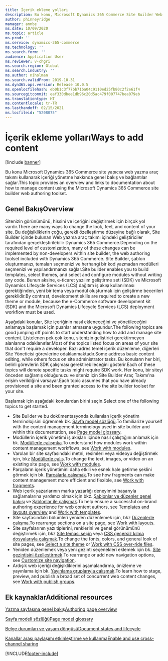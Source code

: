 ```yaml
---
title: İçerik ekleme yolları
description: Bu konu, Microsoft Dynamics 365 Commerce Site Builder Web yazma aracı kümesi kullanılarak içeriğin nasıl ve nasıl başlanacağı ile ilgili genel bakış ve bağlantı sağlar.
author: phinneyridge
manager: annbe
ms.date: 10/09/2020
ms.topic: article
ms.prod: ''
ms.service: dynamics-365-commerce
ms.technology: ''
ms.search.form: ''
audience: Application User
ms.reviewer: v-chgri
ms.search.region: Global
ms.search.industry: ''
ms.author: niholman
ms.search.validFrom: 2019-10-31
ms.dyn365.ops.version: Release 10.0.5
ms.openlocfilehash: eb0b1c3f77bb71ba04c9110ed25fb80c2f2e61f4
ms.sourcegitcommit: eaf330dbee1db96c20d5ac479f007747bea079eb
ms.translationtype: HT
ms.contentlocale: tr-TR
ms.lasthandoff: 02/15/2021
ms.locfileid: "5208075"
---
```

# <a name="ways-to-add-content"></a><span data-ttu-id="edf38-103">İçerik ekleme yolları</span><span class="sxs-lookup"><span data-stu-id="edf38-103">Ways to add content</span></span>

[!include [banner](includes/banner.md)]

<span data-ttu-id="edf38-104">Bu konu Microsoft Dynamics 365 Commerce site yapıcısı web yazma araç takımı kullanarak içeriği yönetme hakkında genel bakış ve bağlantılar sağlar.</span><span class="sxs-lookup"><span data-stu-id="edf38-104">This topic provides an overview and links to documentation about how to manage content using the Microsoft Dynamics 365 Commerce site builder web authoring toolset.</span></span>

## <a name="overview"></a><span data-ttu-id="edf38-105">Genel Bakış</span><span class="sxs-lookup"><span data-stu-id="edf38-105">Overview</span></span>

<span data-ttu-id="edf38-106">Sitenizin görünümünü, hissini ve içeriğini değiştirmek için birçok yol vardır.</span><span class="sxs-lookup"><span data-stu-id="edf38-106">There are many ways to change the look, feel, and content of your site.</span></span> <span data-ttu-id="edf38-107">Bu değişikliklerin çoğu, gerekli özelleştirme düzeyine bağlı olarak, Site Builder içinde bulunan Web yazma araç takımı içindeki geliştiriciler tarafından gerçekleştirilebilir Dynamics 365 Commerce.</span><span class="sxs-lookup"><span data-stu-id="edf38-107">Depending on the required level of customization, many of these changes can be implemented by non-developers within site builder, the web authoring toolset included with Dynamics 365 Commerce.</span></span> <span data-ttu-id="edf38-108">Site Builder, şablon oluşturmanızı, temaları seçmenizi ve herhangi bir kod yazmadan modülleri seçmenizi ve yapılandırmanızı sağlar.</span><span class="sxs-lookup"><span data-stu-id="edf38-108">Site builder enables you to build templates, select themes, and select and configure modules without writing any code.</span></span> <span data-ttu-id="edf38-109">Bunun aksine, e-ticaret yazılım geliştirme seti (SDK) ve Microsoft Dynamics Lifecycle Services (LCS) dağıtım iş akışı kullanılması gerektiğinden, yeni bir tema veya modül oluşturmak için geliştirme becerileri gereklidir.</span><span class="sxs-lookup"><span data-stu-id="edf38-109">By contrast, development skills are required to create a new theme or module, because the e-Commerce software development kit (SDK) and the Microsoft Dynamics Lifecycle Services (LCS) deployment workflow must be used.</span></span>

<span data-ttu-id="edf38-110">Aşağıdaki konular, Site içeriğinin nasıl ekleneceğini ve yönetileceğini anlamaya başlamak için puanlar atmasına uygundur.</span><span class="sxs-lookup"><span data-stu-id="edf38-110">The following topics are good jumping off points to start understanding how to add and manage site content.</span></span> <span data-ttu-id="edf38-111">Listelenen pek çok konu, sitenizin geliştirici gerektirmeyen alanlarına odaklanırlar.</span><span class="sxs-lookup"><span data-stu-id="edf38-111">Most of the topics listed focus on areas of your site that don't require a developer.</span></span> <span data-ttu-id="edf38-112">Bazı adres temel içerik düzenleme, diğerleri Site Yöneticisi görevlerine odaklanmaktadır.</span><span class="sxs-lookup"><span data-stu-id="edf38-112">Some address basic content editing, while others focus on site administrator tasks.</span></span> <span data-ttu-id="edf38-113">Bu konuların her biri, belirli görevlerin SDK çalışması gerektirebileceğini gösterir.</span><span class="sxs-lookup"><span data-stu-id="edf38-113">Each of these topics will denote specific tasks might require SDK work.</span></span> <span data-ttu-id="edf38-114">Her konu, bir siteyi önceden sağlamış olduğunuzu ve siteniz için Site Builder Araç Takımı'na erişim verildiğini varsayar.</span><span class="sxs-lookup"><span data-stu-id="edf38-114">Each topic assumes that you have already provisioned a site and been granted access to the site builder toolset for your site.</span></span>

<span data-ttu-id="edf38-115">Başlamak için aşağıdaki konulardan birini seçin.</span><span class="sxs-lookup"><span data-stu-id="edf38-115">Select one of the following topics to get started.</span></span>

- <span data-ttu-id="edf38-116">Site Builder ve bu dokümentasyonda kullanılan içerik yönetim terminolojisini öğrenmek bk. [Sayfa model sözlüğü](page-elements-overview.md).</span><span class="sxs-lookup"><span data-stu-id="edf38-116">To familiarize yourself with the content management terminology used in site builder and within this documentation, see [Page model glossary](page-elements-overview.md).</span></span>
- <span data-ttu-id="edf38-117">Modüllerin içerik yönetimi iş akışları içinde nasıl çalıştığını anlamak için bk. [Modüllerle çalışmka](work-with-modules.md).</span><span class="sxs-lookup"><span data-stu-id="edf38-117">To understand how modules work within content management workflows, see [Work with modules](work-with-modules.md).</span></span>
- <span data-ttu-id="edf38-118">Varolan bir site sayfasındaki metni, resimleri veya videoyu değiştirmek için, bkz [Modüllerle çalış](work-with-modules.md).</span><span class="sxs-lookup"><span data-stu-id="edf38-118">To change the text, images, or video on an existing site page, see [Work with modules](work-with-modules.md).</span></span>
- <span data-ttu-id="edf38-119">Parçaların içerik yönetimini daha etkili ve esnek hale getirme şeklini görmek için bk. [Parçalarla çalışmak](work-with-fragments.md).</span><span class="sxs-lookup"><span data-stu-id="edf38-119">To see how fragments can make content management more efficient and flexible, see [Work with fragments](work-with-fragments.md).</span></span>
- <span data-ttu-id="edf38-120">Web içerik yazarlarının marka yazarlığı deneyimini başarıyla sağlamalarına yardımcı olmak için bkz. [Şablonlar ve düzenler genel bakışı](templates-layouts-overview.md) ve [Şablonlar ile çalışmak](work-with-templates.md).</span><span class="sxs-lookup"><span data-stu-id="edf38-120">To help ensure a successful on-brand authoring experience for web content authors, see [Templates and layouts overview](templates-layouts-overview.md) and [Work with templates](work-with-templates.md).</span></span>
- <span data-ttu-id="edf38-121">Site sayfasındaki bölümleri yeniden düzenlemek için, bkz [Düzenlerle çalışma](work-with-layouts.md).</span><span class="sxs-lookup"><span data-stu-id="edf38-121">To rearrange sections on a site page, see [Work with layouts](work-with-layouts.md).</span></span>
- <span data-ttu-id="edf38-122">Site sayfalarının yazı tiplerini, renklerini ve genel görünümünü değiştirmek için, bkz [Site teması seçin](select-site-theme.md) veya [CSS geçersiz kılma dosyalarıyla çalışmak](css-override-files.md).</span><span class="sxs-lookup"><span data-stu-id="edf38-122">To change the fonts, colors, and general look of site pages, see [Select a site theme](select-site-theme.md) or [Work with CSS over-ride files](css-override-files.md).</span></span>
- <span data-ttu-id="edf38-123">Yeniden düzenlemek veya yeni gezinti seçenekleri eklemek için bk. [Site gezintisini özelleştirmek](customize-site-navigation.md).</span><span class="sxs-lookup"><span data-stu-id="edf38-123">To rearrange or add new navigation options, see [Customize site navigation](customize-site-navigation.md).</span></span>
- <span data-ttu-id="edf38-124">Ardışık web içeriği değişikliklerini aşamalandırma, önizleme ve yayınlama için bk. [Yayınlama gruplarıyla çalışmak](publish-groups.md).</span><span class="sxs-lookup"><span data-stu-id="edf38-124">To learn how to stage, preview, and publish a broad set of concurrent web content changes, see [Work with publish groups](publish-groups.md).</span></span>

## <a name="additional-resources"></a><span data-ttu-id="edf38-125">Ek kaynaklar</span><span class="sxs-lookup"><span data-stu-id="edf38-125">Additional resources</span></span>

[<span data-ttu-id="edf38-126">Yazma sayfasına genel bakış</span><span class="sxs-lookup"><span data-stu-id="edf38-126">Authoring page overview</span></span>](authoring-home-overview.md)

[<span data-ttu-id="edf38-127">Sayfa modeli sözlüğü</span><span class="sxs-lookup"><span data-stu-id="edf38-127">Page model glossary</span></span>](page-elements-overview.md)

[<span data-ttu-id="edf38-128">Belge durumları ve yaşam döngüsü</span><span class="sxs-lookup"><span data-stu-id="edf38-128">Document states and lifecycle</span></span>](document-states-overview.md)

[<span data-ttu-id="edf38-129">Kanallar arası paylaşımı etkinleştirme ve kullanma</span><span class="sxs-lookup"><span data-stu-id="edf38-129">Enable and use cross-channel sharing</span></span>](cross-channel-sharing.md)


[!INCLUDE[footer-include](../includes/footer-banner.md)]